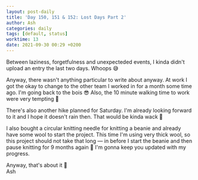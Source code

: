 ```yaml
---
layout: post-daily
title: 'Day 150, 151 & 152: Lost Days Part 2'
author: Ash
categories: daily
tags: [default, status]
worktime: 13
date: 2021-09-30 00:29 +0200
---
```

Between laziness, forgetfulness and unexpecteded events, I kinda didn't upload an entry the last two days. Whoops 😅 

Anyway, there wasn't anything particular to write about anyway. At work I got the okay to change to the other team I worked in for a month some time ago. I'm going back to the bois 😎 Also, the 10 minute walking time to work were very tempting 😬

There's also another hike planned for Saturday. I'm already looking forward to it and I hope it doesn't rain then. That would be kinda wack 🥴

I also bought a circular knitting needle for knitting a beanie and already have some wool to start the project. This time I'm using very thick wool, so this project should not take that long &mdash; in before I start the beanie and then pause knitting for 9 months again 😬 I'm gonna keep you updated with my progress.

Anyway, that's about it 🤔  
Ash
